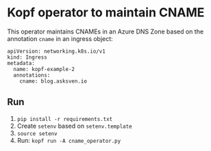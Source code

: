 # Kopf operator to maintain CNAME

This operator maintains CNAMEs in an Azure DNS Zone based on the annotation `cname` in an ingress object:

```
apiVersion: networking.k8s.io/v1
kind: Ingress
metadata:
  name: kopf-example-2
  annotations:
    cname: blog.asksven.io
```

## Run

1. `pip install -r requirements.txt`
1. Create `setenv` based on `setenv.template`
1. `source setenv`
1. Run: `kopf run -A cname_operator.py`
